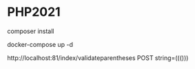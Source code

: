 # PHP2021

composer install

docker-compose up -d

http://localhost:81/index/validateparentheses POST string=((()))